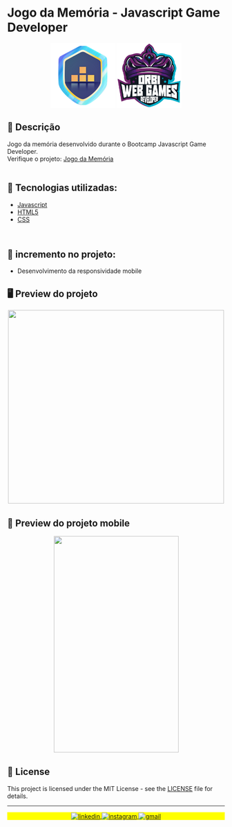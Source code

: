 # Jogo da Memória - Javascript Game Developer

<p align="center" display="flex">
  <img src="https://raw.githubusercontent.com/kevenalves/Dio-Javascript-Game-Developer/main/logo.png" width="150" height="150"/>
  <img src="https://github.com/kevenalves/Dio-Javascript-Game-Developer/blob/main/Orbi-logo.png" width="150" height="150"/>
</p>

## 🚀 Descrição
Jogo da memória desenvolvido durante o Bootcamp Javascript Game Developer.</br>
Verifique o projeto: [Jogo da Memória]()
</br></br>

## 🔧 Tecnologias utilizadas:
- [Javascript](https://www.javascript.com/)
- [HTML5](https://developer.mozilla.org/pt-BR/docs/Web/HTML)
- [CSS](https://developer.mozilla.org/pt-BR/docs/Web/CSS)
 <br/>

 ## 💪 incremento no projeto:
  * Desenvolvimento da responsividade mobile

## 🖥️ Preview do projeto

<p align="center">
  <img src="img\demoGif-desktop.gif" width="500" height="447"/>
</p>

## 📳 Preview do projeto mobile

<p align="center">
  <img src="img\demoGif-mobile.gif" width="289" height="500"/>
</p>


## 📝 License

This project is licensed under the MIT License - see the [LICENSE](LICENSE) file for details.

---

<p align="center" style="background:yellow">
<a href="https://www.linkedin.com/in/keven-alves-903b0a224/" target="_blank">
  <img align="center" src="https://img.shields.io/badge/-kevenalves-05122A?style=flat&logo=linkedin" alt="linkedin"/>
</a>
<a href="https://instagram.com/kevenalvesm" target="_blank">
 <img align="center" src="https://img.shields.io/badge/-kevenalvesm-05122A?style=flat&logo=instagram" alt="instagram"/>
</a>
<a href="#" target="_blank">
 <img align="center" src="https://img.shields.io/badge/-kevenalvesm@gmail.com-05122A?style=flat&logo=gmail" alt="gmail"/>
</a>
</p>